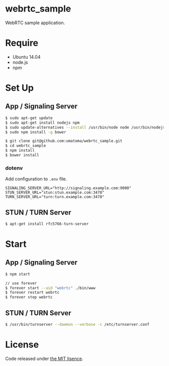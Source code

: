 # webrtc_sample
WebRTC sample application.

# Require
- Ubuntu 14.04
- node.js
- npm

# Set Up

## App / Signaling Server
```sh
$ sudo apt-get update
$ sudo apt-get install nodejs npm
$ sudo update-alternatives --install /usr/bin/node node /usr/bin/nodejs
$ sudo npm install -g bower

$ git clone git@github.com:umatoma/webrtc_sample.git
$ cd webrtc_sample
$ npm install
$ bower install
```

### dotenv
Add configuration to `.env` file.
```
SIGNALING_SERVER_URL="http://signaling.example.com:9000"
STUN_SERVER_URL="stun:stun.example.com:3478"
TURN_SERVER_URL="turn:turn.example.com:3478"
```

## STUN / TURN Server
```sh
$ apt-get install rfc5766-turn-server
```

# Start

## App / Signaling Server
```sh
$ npm start

// use forever
$ forever start --uid "webrtc" ./bin/www
$ forever restart webrtc
$ forever stop webrtc
```

## STUN / TURN Server
```sh
$ /usr/bin/turnserver --daemon --verbose -c /etc/turnserver.conf
```

# License
Code released under [the MIT lisence](https://github.com/umatoma/webrtc_sample/blob/master/LICENSE).
